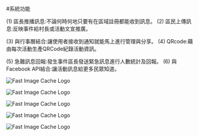 #系統功能

(1) 區長推播訊息:不論何時何地只要有在區域註冊都能收到訊息。
(2) 區民上傳訊息:反映事件給村長或活動文宣推廣。

(3) 與行事曆結合:讓使用者接收到通知就能馬上進行管理與分享。 
(4) QRcode:藉由每次活動生產QRCode紀錄活動資訊。

(5) 急難訊息回報:發生事件區長發送緊急訊息進行人數統計及回報。 
(6) 與Facebook API結合:讓活動訊息給更多民眾知道。 


![Fast Image Cache Logo](http://imgur.com/F3QvZVm)

![Fast Image Cache Logo](http://imgur.com/5ga0G1j)

![Fast Image Cache Logo](http://imgur.com/TvyD76s)

![Fast Image Cache Logo](http://imgur.com/YDWicVz)

![Fast Image Cache Logo](http://imgur.com/AeKB0Tr)

